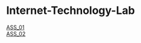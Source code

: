 # Internet-Technology-Lab
<a href="https://pravinkr05.github.io/Internet-Technology-Lab/ass_01/index.html">ASS_01</a><br />
<a href="https://pravinkr05.github.io/Internet-Technology-Lab/ass_02/index.html">ASS_02</a>

